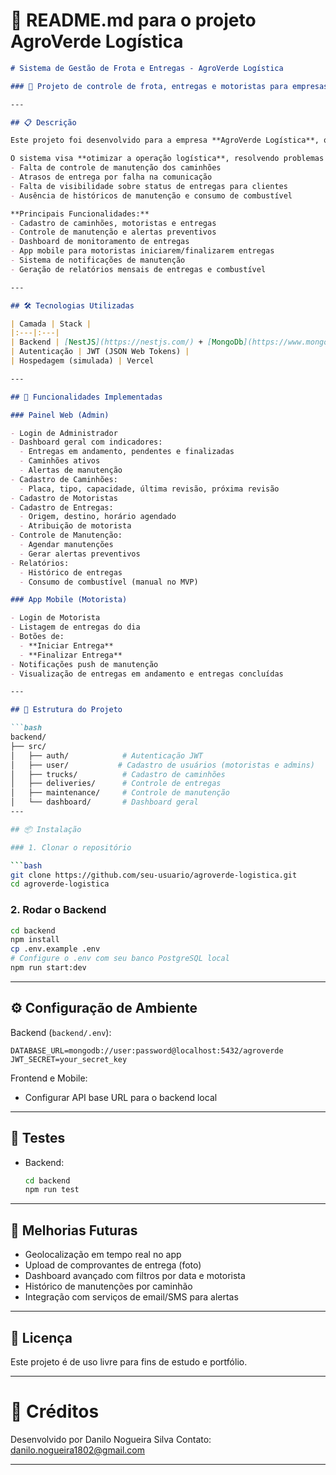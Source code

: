 # 📄 README.md para o projeto AgroVerde Logística

```markdown
# Sistema de Gestão de Frota e Entregas - AgroVerde Logística

### 🚚 Projeto de controle de frota, entregas e motoristas para empresas de transporte de alimentos perecíveis.

---

## 📋 Descrição

Este projeto foi desenvolvido para a empresa **AgroVerde Logística**, que realiza o transporte de frutas, vegetais e carnes no interior de São Paulo.

O sistema visa **otimizar a operação logística**, resolvendo problemas como:
- Falta de controle de manutenção dos caminhões
- Atrasos de entrega por falha na comunicação
- Falta de visibilidade sobre status de entregas para clientes
- Ausência de históricos de manutenção e consumo de combustível

**Principais Funcionalidades:**
- Cadastro de caminhões, motoristas e entregas
- Controle de manutenção e alertas preventivos
- Dashboard de monitoramento de entregas
- App mobile para motoristas iniciarem/finalizarem entregas
- Sistema de notificações de manutenção
- Geração de relatórios mensais de entregas e combustível

---

## 🛠️ Tecnologias Utilizadas

| Camada | Stack |
|:---|:---|
| Backend | [NestJS](https://nestjs.com/) + [MongoDb](https://www.mongodb.com//) |
| Autenticação | JWT (JSON Web Tokens) |
| Hospedagem (simulada) | Vercel

---

## 🚀 Funcionalidades Implementadas

### Painel Web (Admin)

- Login de Administrador
- Dashboard geral com indicadores:
  - Entregas em andamento, pendentes e finalizadas
  - Caminhões ativos
  - Alertas de manutenção
- Cadastro de Caminhões:
  - Placa, tipo, capacidade, última revisão, próxima revisão
- Cadastro de Motoristas
- Cadastro de Entregas:
  - Origem, destino, horário agendado
  - Atribuição de motorista
- Controle de Manutenção:
  - Agendar manutenções
  - Gerar alertas preventivos
- Relatórios:
  - Histórico de entregas
  - Consumo de combustível (manual no MVP)

### App Mobile (Motorista)

- Login de Motorista
- Listagem de entregas do dia
- Botões de:
  - **Iniciar Entrega**
  - **Finalizar Entrega**
- Notificações push de manutenção
- Visualização de entregas em andamento e entregas concluídas

---

## 🧱 Estrutura do Projeto

```bash
backend/
├── src/
│   ├── auth/            # Autenticação JWT
│   ├── user/           # Cadastro de usuários (motoristas e admins)
│   ├── trucks/          # Cadastro de caminhões
│   ├── deliveries/      # Controle de entregas
│   ├── maintenance/     # Controle de manutenção
│   └── dashboard/       # Dashboard geral
---

## 📦 Instalação

### 1. Clonar o repositório

```bash
git clone https://github.com/seu-usuario/agroverde-logistica.git
cd agroverde-logistica
```

### 2. Rodar o Backend

```bash
cd backend
npm install
cp .env.example .env
# Configure o .env com seu banco PostgreSQL local
npm run start:dev
```
---

## ⚙️ Configuração de Ambiente

Backend (`backend/.env`):

```env
DATABASE_URL=mongodb://user:password@localhost:5432/agroverde
JWT_SECRET=your_secret_key
```

Frontend e Mobile:

- Configurar API base URL para o backend local

---

## 🧪 Testes

- Backend:
  ```bash
  cd backend
  npm run test
  ```
---

## 🧩 Melhorias Futuras

- Geolocalização em tempo real no app
- Upload de comprovantes de entrega (foto)
- Dashboard avançado com filtros por data e motorista
- Histórico de manutenções por caminhão
- Integração com serviços de email/SMS para alertas


---

## 📑 Licença

Este projeto é de uso livre para fins de estudo e portfólio.

---

# 🌟 Créditos
Desenvolvido por Danilo Nogueira Silva 
Contato: danilo.nogueira1802@gmail.com

---
